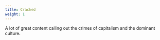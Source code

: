 ```yaml
---
title: Cracked
weight: 1
---
```


A lot of great content calling out the crimes of capitalism and the dominant culture.
